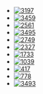 
- [![3197](https://img.shields.io/badge/3197-Find_the_Minimum_Area_to_Cover_All_Ones_II-blue)](https://leetcode.com/problems/find-the-minimum-area-to-cover-all-ones-ii/description/?envType=daily-question&envId=2025-08-23) 
- [![3459](https://img.shields.io/badge/3459-Length_of_Longest_V_Shaped_Diagonal_Segment-blue)](https://leetcode.com/problems/length-of-longest-v-shaped-diagonal-segment/description/?envType=daily-question&envId=2025-08-27) 
- [![2561](https://img.shields.io/badge/2561-Rearranging_Fruits-blue)](https://leetcode.com/problems/rearranging-fruits/description/?envType=daily-question&envId=2025-08-02) 
- [![3495](https://img.shields.io/badge/2561-Minimum_Operations_to_Make_Array_Elements_Zero-blue)](https://leetcode.com/problems/minimum-operations-to-make-array-elements-zero/description/?envType=daily-question&envId=2025-09-06)
- [![2749](https://img.shields.io/badge/2749-Minimum_Operations_to_Make_the_Integer_Zero-blue)](https://leetcode.com/problems/minimum-operations-to-make-the-integer-zero/?envType=daily-question&envId=2025-09-06)
- [![2327](https://img.shields.io/badge/2327-Number_of_People_Aware_of_a_Secret-blue)](https://leetcode.com/problems/number-of-people-aware-of-a-secret/description/?envType=daily-question&envId=2025-09-09)
- [![1733](https://img.shields.io/badge/1733-Minimum_Number_of_People_to_Teach-blue)](https://leetcode.com/problems/minimum-number-of-people-to-teach/description/?envType=daily-question&envId=2025-09-10)
- [![1039](https://img.shields.io/badge/1039-Minimum_Score_Triangulation_of_Polygon-blue)](https://leetcode.com/problems/minimum-score-triangulation-of-polygon/description/?envType=daily-question&envId=2025-09-29)
- [![417](https://img.shields.io/badge/417-Pacific_Atlantic_Water_Flow-blue)](https://leetcode.com/problems/pacific-atlantic-water-flow/?envType=daily-question&envId=2025-10-05)
- [![778](https://img.shields.io/badge/778-Swim_in_Rising_Water-blue)](https://leetcode.com/problems/swim-in-rising-water/description/?envType=daily-question&envId=2025-10-06)
- [![3493](https://img.shields.io/badge/3493-Find_the_Minimum_Amount_of_Time_to_Brew_Potions-blue)](https://leetcode.com/problems/find-the-minimum-amount-of-time-to-brew-potions/description/?envType=daily-question&envId=2025-10-09)

